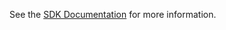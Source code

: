 See the [SDK Documentation](https://docs.testfairy.com/SDK/Network_Logging.html#android) for more information.
